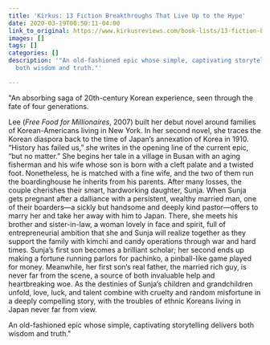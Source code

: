 ```yaml
---
title: 'Kirkus: 13 Fiction Breakthroughs That Live Up to the Hype'
date: 2020-03-19T00:50:11-04:00
link_to_original: https://www.kirkusreviews.com/book-lists/13-fiction-breakthroughs-live-hype/#station-eleven
images: []
tags: []
categories: []
description: '"An old-fashioned epic whose simple, captivating storytelling delivers
  both wisdom and truth."'

---
```

"An absorbing saga of 20th-century Korean experience, seen through the fate of four generations.

Lee (_Free Food for Millionaires_, 2007) built her debut novel around families of Korean-Americans living in New York. In her second novel, she traces the Korean diaspora back to the time of Japan’s annexation of Korea in 1910. “History has failed us,” she writes in the opening line of the current epic, “but no matter.” She begins her tale in a village in Busan with an aging fisherman and his wife whose son is born with a cleft palate and a twisted foot. Nonetheless, he is matched with a fine wife, and the two of them run the boardinghouse he inherits from his parents. After many losses, the couple cherishes their smart, hardworking daughter, Sunja. When Sunja gets pregnant after a dalliance with a persistent, wealthy married man, one of their boarders—a sickly but handsome and deeply kind pastor—offers to marry her and take her away with him to Japan. There, she meets his brother and sister-in-law, a woman lovely in face and spirit, full of entrepreneurial ambition that she and Sunja will realize together as they support the family with kimchi and candy operations through war and hard times. Sunja’s first son becomes a brilliant scholar; her second ends up making a fortune running parlors for pachinko, a pinball-like game played for money. Meanwhile, her first son’s real father, the married rich guy, is never far from the scene, a source of both invaluable help and heartbreaking woe. As the destinies of Sunja’s children and grandchildren unfold, love, luck, and talent combine with cruelty and random misfortune in a deeply compelling story, with the troubles of ethnic Koreans living in Japan never far from view.

An old-fashioned epic whose simple, captivating storytelling delivers both wisdom and truth."